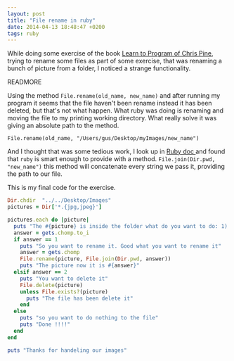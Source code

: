 ```yaml
---
layout: post
title: "File rename in ruby"
date: 2014-04-13 18:48:47 +0200
tags: ruby
---
```


While doing some exercise of the book [Learn to Program of Chris Pine](https://pine.fm/LearnToProgram/), trying to rename some files
as part of some exercise, that was renaming a bunch of picture from a folder, I noticed a strange functionality.

READMORE

Using the method `File.rename(old_name, new_name)` and after running my program it seems that the file haven't been rename instead it has been deleted, but that's not what happen.
What ruby was doing is renaming and moving the file to my printing working directory.
What really solve it was giving an absolute path to the method.

`File.rename(old_name, "/Users/gus/Desktop/myImages/new_name")`


And I thought that was some tedious work, I look up in [Ruby doc ](http://www.ruby-doc.org/) and found that `ruby` is smart enough to provide with a method.
`File.join(Dir.pwd, "new_name")` this method will concatenate every string we pass it, providing the path to our file.

This is my final code for the exercise.

```ruby
Dir.chdir  "../../Desktop/Images"
pictures = Dir['*.{jpg,jpeg}']

pictures.each do |picture|
  puts "The #{picture} is inside the folder what do you want to do: 1) rename, 2) delete, 3) nothing"
  answer = gets.chomp.to_i
  if answer == 1
    puts "So you want to rename it. Good what you want to rename it"
    answer = gets.chomp
    File.rename(picture, File.join(Dir.pwd, answer))
    puts "The picture now it is #{answer}"
  elsif answer == 2
    puts "You want to delete it"
    File.delete(picture)
    unless File.exists?(picture)
      puts "The file has been delete it"
    end
  else
    puts "so you want to do nothing to the file"
    puts "Done !!!!"
  end
end

puts "Thanks for handeling our images"
```

